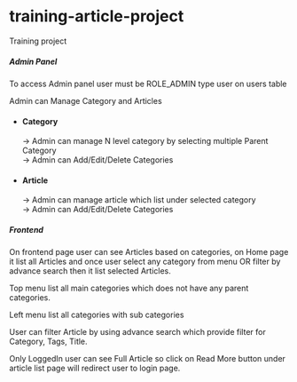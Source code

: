 # training-article-project
Training project

<h5>Admin Panel</h5>
<p>To access Admin panel user must be ROLE_ADMIN type user on users table</p>
<p>Admin can Manage Category and Articles</p>
<ul>
    <li><h4>Category</h4>
        -> Admin can manage N level category by selecting multiple Parent Category<br/>
        -> Admin can Add/Edit/Delete Categories<br/>
    </li>
    <li><h4>Article</h4>
        -> Admin can manage article which list under selected category<br/>
        -> Admin can Add/Edit/Delete Categories<br/>
    </li>
</ul>

<h5>Frontend</h5>
<p>On frontend page user can see Articles based on categories, on Home page it list all Articles and once user select any category from menu OR filter by advance search then it list selected Articles.</p>

<p>Top menu list all main categories which does not have any parent categories.</p>

<p>Left menu list all categories with sub categories</p>

<p>User can filter Article by using advance search which provide filter for Category, Tags, Title.</p>

<p>Only LoggedIn user can see Full Article so click on Read More button under article list page will redirect user to login page.</p>
